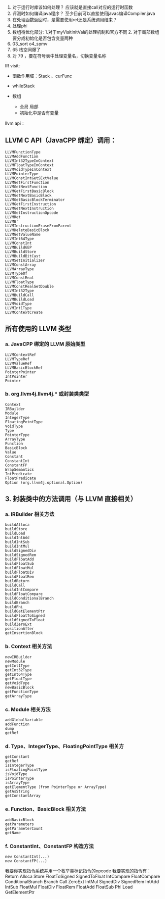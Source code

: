 1. 对于运行时库该如何处理？ 应该就是直接call对应的运行时函数
2. 评测时如何编译java程序？ 至少目前可以直接使用javac编译Compiler.java
3. 在处理函数返回时，是需要使用ret还是系统调用结束？
4. 处理phi
5. 数组待优化部分: 1.对于myVisitInitVal的处理机制和官方不同  2. 对于局部数组要分成初始化是否包含变量两种
7. 03_sort  o4_spmv
8. 65 栈空间爆了
9. 对 79 ，要在符号表中处理变量名，切换变量名称

IR visit:
- 函数作用域：Stack<SymTable> 、curFunc 
- whileStack

- 数组
  - 全局 局部
  - 初始化中是否有变量

llvm api：
## LLVM C API（JavaCPP 绑定）调用：
```code
LLVMFunctionType
LLVMAddFunction
LLVMInt32TypeInContext
LLVMFloatTypeInContext
LLVMVoidTypeInContext
LLVMPointerType
LLVMConstIntGetSExtValue
LLVMGetFirstFunction
LLVMGetNextFunction
LLVMGetFirstBasicBlock
LLVMGetNextBasicBlock
LLVMGetBasicBlockTerminator
LLVMGetFirstInstruction
LLVMGetNextInstruction
LLVMGetInstructionOpcode
LLVMRet
LLVMBr
LLVMInstructionEraseFromParent
LLVMDeleteBasicBlock
LLVMGetValueName
LLVMInt64Type
LLVMConstInt
LLVMBuildGEP
LLVMBuildStore
LLVMBuildBitCast
LLVMSetInitializer
LLVMConstArray
LLVMArrayType
LLVMTypeOf
LLVMConstReal
LLVMFloatType
LLVMConstRealGetDouble
LLVMInt32Type
LLVMBuildCall
LLVMBuildLoad
LLVMVoidType
LLVMInt1Type
LLVMContextCreate
```
## 所有使用的 LLVM 类型

### a. JavaCPP 绑定的 LLVM 原始类型
```code
LLVMContextRef
LLVMTypeRef
LLVMValueRef
LLVMBasicBlockRef
PointerPointer
IntPointer
Pointer
```
### b. org.llvm4j.llvm4j.* 或封装类类型
```code
Context
IRBuilder
Module
IntegerType
FloatingPointType
VoidType
Type
PointerType
ArrayType
Function
BasicBlock
Value
Constant
ConstantInt
ConstantFP
WrapSemantics
IntPredicate
FloatPredicate
Option (org.llvm4j.optional.Option)
```

## 3. 封装类中的方法调用（与 LLVM 直接相关）

### a. IRBuilder 相关方法
```code
buildAlloca
buildStore
buildLoad
buildIntAdd
buildIntSub
buildIntMul
buildSignedDiv
buildSignedRem
buildFloatAdd
buildFloatSub
buildFloatMul
buildFloatDiv
buildFloatRem
buildReturn
buildCall
buildIntCompare
buildFloatCompare
buildConditionalBranch
buildBranch
buildPhi
buildGetElementPtr
buildFloatToSigned
buildSignedToFloat
buildZeroExt
positionAfter
getInsertionBlock
```
### b. Context 相关方法
```code
newIRBuilder
newModule
getInt1Type
getInt32Type
getInt64Type
getFloatType
getVoidType
newBasicBlock
getFunctionType
getArrayType
```
### c. Module 相关方法
```code
addGlobalVariable
addFunction
dump
getRef
```
### d. Type、IntegerType、FloatingPointType 相关方
```code
getConstant
getRef
isIntegerType
isFloatingPointType
isVoidType
isPointerType
isArrayType
getElementType (from PointerType or ArrayType)
getAsString
getConstantArray
```
### e. Function、BasicBlock 相关方法
```code
addBasicBlock
getParameters
getParameterCount
getName
```
### f. ConstantInt、ConstantFP 构造方法
```code
new ConstantInt(...)
new ConstantFP(...)
```


我要你实现指令系统并用一个枚举类标记指令的opcode
我要实现的指令有：
Return Alloca Store FloatToSigned SignedToFloat IntCompare FloatCompare
ConditionalBranch Branch Call ZeroExt IntMul SignedDiv SignedRem IntAdd
IntSub FloatMul FloatDiv FloatRem FloatAdd FloatSub Phi Load GetElementPtr